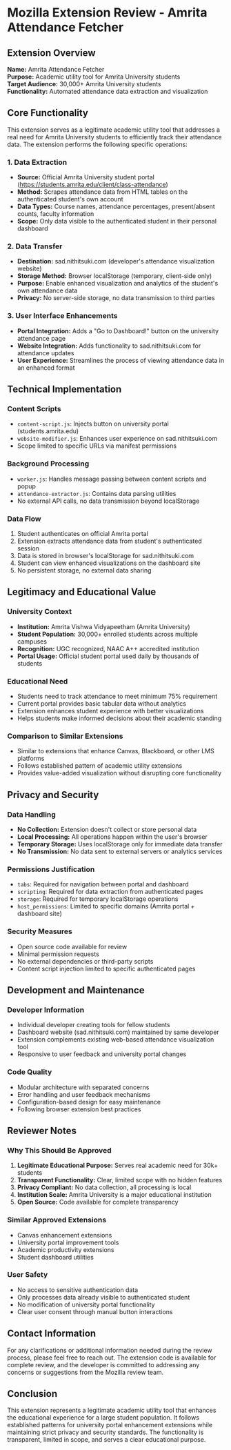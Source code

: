 # Mozilla Extension Review - Amrita Attendance Fetcher

## Extension Overview

**Name:** Amrita Attendance Fetcher  
**Purpose:** Academic utility tool for Amrita University students  
**Target Audience:** 30,000+ Amrita University students  
**Functionality:** Automated attendance data extraction and visualization

## Core Functionality

This extension serves as a legitimate academic utility tool that addresses a real need for Amrita University students to efficiently track their attendance data. The extension performs the following specific operations:

### 1. Data Extraction
- **Source:** Official Amrita University student portal (https://students.amrita.edu/client/class-attendance)
- **Method:** Scrapes attendance data from HTML tables on the authenticated student's own account
- **Data Types:** Course names, attendance percentages, present/absent counts, faculty information
- **Scope:** Only data visible to the authenticated student in their personal dashboard

### 2. Data Transfer
- **Destination:** sad.nithitsuki.com (developer's attendance visualization website)
- **Storage Method:** Browser localStorage (temporary, client-side only)
- **Purpose:** Enable enhanced visualization and analytics of the student's own attendance data
- **Privacy:** No server-side storage, no data transmission to third parties

### 3. User Interface Enhancements
- **Portal Integration:** Adds a "Go to Dashboard!" button on the university attendance page
- **Website Integration:** Adds functionality to sad.nithitsuki.com for attendance updates
- **User Experience:** Streamlines the process of viewing attendance data in an enhanced format

## Technical Implementation

### Content Scripts
- `content-script.js`: Injects button on university portal (students.amrita.edu)
- `website-modifier.js`: Enhances user experience on sad.nithitsuki.com
- Scope limited to specific URLs via manifest permissions

### Background Processing
- `worker.js`: Handles message passing between content scripts and popup
- `attendance-extractor.js`: Contains data parsing utilities
- No external API calls, no data transmission beyond localStorage

### Data Flow
1. Student authenticates on official Amrita portal
2. Extension extracts attendance data from student's authenticated session
3. Data is stored in browser's localStorage for sad.nithitsuki.com
4. Student can view enhanced visualizations on the dashboard site
5. No persistent storage, no external data sharing

## Legitimacy and Educational Value

### University Context
- **Institution:** Amrita Vishwa Vidyapeetham (Amrita University)
- **Student Population:** 30,000+ enrolled students across multiple campuses
- **Recognition:** UGC recognized, NAAC A++ accredited institution
- **Portal Usage:** Official student portal used daily by thousands of students

### Educational Need
- Students need to track attendance to meet minimum 75% requirement
- Current portal provides basic tabular data without analytics
- Extension enhances student experience with better visualizations
- Helps students make informed decisions about their academic standing

### Comparison to Similar Extensions
- Similar to extensions that enhance Canvas, Blackboard, or other LMS platforms
- Follows established pattern of academic utility extensions
- Provides value-added visualization without disrupting core functionality

## Privacy and Security

### Data Handling
- **No Collection:** Extension doesn't collect or store personal data
- **Local Processing:** All operations happen within the user's browser
- **Temporary Storage:** Uses localStorage only for immediate data transfer
- **No Transmission:** No data sent to external servers or analytics services

### Permissions Justification
- `tabs`: Required for navigation between portal and dashboard
- `scripting`: Required for data extraction from authenticated pages
- `storage`: Required for temporary localStorage operations
- `host_permissions`: Limited to specific domains (Amrita portal + dashboard site)

### Security Measures
- Open source code available for review
- Minimal permission requests
- No external dependencies or third-party scripts
- Content script injection limited to specific authenticated pages

## Development and Maintenance

### Developer Information
- Individual developer creating tools for fellow students
- Dashboard website (sad.nithitsuki.com) maintained by same developer
- Extension complements existing web-based attendance visualization tool
- Responsive to user feedback and university portal changes

### Code Quality
- Modular architecture with separated concerns
- Error handling and user feedback mechanisms
- Configuration-based design for easy maintenance
- Following browser extension best practices

## Reviewer Notes

### Why This Should Be Approved
1. **Legitimate Educational Purpose:** Serves real academic need for 30k+ students
2. **Transparent Functionality:** Clear, limited scope with no hidden features
3. **Privacy Compliant:** No data collection, all processing is local
4. **Institution Scale:** Amrita University is a major educational institution
5. **Open Source:** Code available for complete transparency

### Similar Approved Extensions
- Canvas enhancement extensions
- University portal improvement tools
- Academic productivity extensions
- Student dashboard utilities

### User Safety
- No access to sensitive authentication data
- Only processes data already visible to authenticated student
- No modification of university portal functionality
- Clear user consent through manual button interactions

## Contact Information

For any clarifications or additional information needed during the review process, please feel free to reach out. The extension code is available for complete review, and the developer is committed to addressing any concerns or suggestions from the Mozilla review team.

## Conclusion

This extension represents a legitimate academic utility tool that enhances the educational experience for a large student population. It follows established patterns for university portal enhancement extensions while maintaining strict privacy and security standards. The functionality is transparent, limited in scope, and serves a clear educational purpose.
